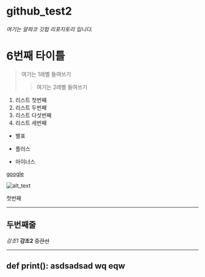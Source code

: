 # github_test2


###### 여기는 알파코 깃헙 리포지토리 입니다.

# 6번째 타이틀
> 여기는 1레벨 들여쓰기
>> 여기는 2레벨 들여쓰기

1. 리스트 첫번쨰
2. 리스트 두번째
5. 리스트 다섯번째
3. 리스트 세번째

* 별표
+ 플러스
- 마이너스


[google](https://google.com)

![alt_text](https://obj-sg.thewiki.kr/data/32ecb0a820ec9790ec96b4ec868ced9484ed8ab820eab0a4eb9faceba6ac20eb8c80ebacb820ec82aceca7842e6a7067.jpg)

첫번째 
***
두번째줄
---

*강조1*
**강조2**
~~중간선~~

---
def print():
   asdsadsad wq eqw 
---
